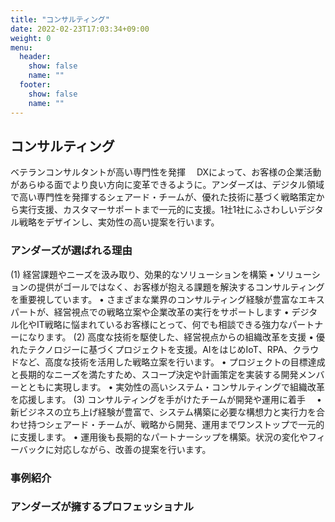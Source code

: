 ```yaml
---
title: "コンサルティング"
date: 2022-02-23T17:03:34+09:00
weight: 0
menu:
  header:
    show: false
    name: ""
  footer:
    show: false
    name: ""
---
```

## コンサルティング　
ベテランコンサルタントが高い専門性を発揮　
DXによって、お客様の企業活動があらゆる面でより良い方向に変革できるように。アンダーズは、デジタル領域で高い専門性を発揮するシェアード・チームが、優れた技術に基づく戦略策定から実行支援、カスタマーサポートまで一元的に支援。1社1社にふさわしいデジタル戦略をデザインし、実効性の高い提案を行います。

### アンダーズが選ばれる理由　
(1)	経営課題やニーズを汲み取り、効果的なソリューションを構築
•	ソリューションの提供がゴールではなく、お客様が抱える課題を解決するコンサルティングを重要視しています。
•	さまざまな業界のコンサルティング経験が豊富なエキスパートが、経営視点での戦略立案や企業改革の実行をサポートします
•	デジタル化やIT戦略に悩まれているお客様にとって、何でも相談できる強力なパートナーになります。
(2)	高度な技術を駆使した、経営視点からの組織改革を支援
•	優れたテクノロジーに基づくプロジェクトを支援。AIをはじめIoT、RPA、クラウドなど、高度な技術を活用した戦略立案を行います。
•	プロジェクトの目標達成と長期的なニーズを満たすため、スコープ決定や計画策定を実装する開発メンバーとともに実現します。
•	実効性の高いシステム・コンサルティングで組織改革を応援します。
(3)	コンサルティングを手がけたチームが開発や運用に着手　
•	新ビジネスの立ち上げ経験が豊富で、システム構築に必要な構想力と実行力を合わせ持つシェアード・チームが、戦略から開発、運用までワンストップで一元的に支援します。
•	運用後も長期的なパートナーシップを構築。状況の変化やフィーバックに対応しながら、改善の提案を行います。

### 事例紹介

### アンダーズが擁するプロフェッショナル